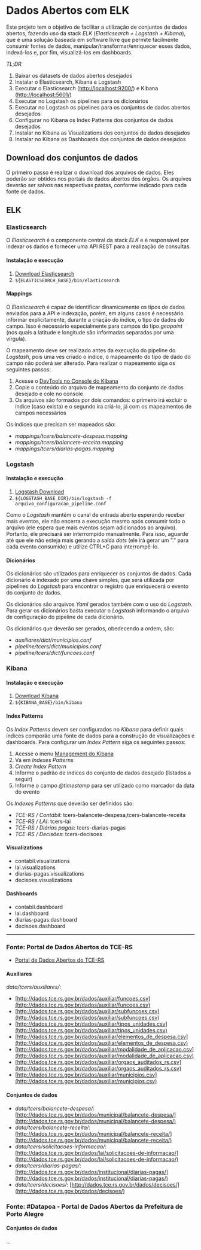 # Dados Abertos com ELK

Este projeto tem o objetivo de facilitar a utilização de conjuntos de dados abertos, fazendo uso da stack _ELK_ (_Elasticsearch + Logstash + Kibana_), que é uma solução baseada em software livre que permite facilmente consumir fontes de dados, manipular/transformar/enriquecer esses dados, indexá-los e, por fim, visualizá-los em dashboards. 

_TL;DR_

1. Baixar os datasets de dados abertos desejados
1. Instalar o Elasticsearch, Kibana e Logstash
1. Executar o Elasticsearch ([http://localhost:9200/](http://localhost:9200)) e Kibana ([http://localhost:5601/](http://localhost:5601/))
1. Executar no Logstash os pipelines para os dicionários
1. Executar no Logstash os pipelines para os conjuntos de dados abertos desejados
1. Configurar no Kibana os Index Patterns dos conjuntos de dados desejados
1. Instalar no Kibana as Visualizations dos conjuntos de dados desejados
1. Instalar no Kibana os Dashboards dos conjuntos de dados desejados

## Download dos conjuntos de dados

O primeiro passo é realizar o download dos arquivos de dados. Eles poderão ser obtidos nos portais de dados abertos dos órgãos. Os arquivos deverão ser salvos nas respectivas pastas, conforme indicado para cada fonte de dados. 

## ELK


### Elasticsearch

O _Elasticsearch_ é o componente central da stack _ELK_ e é responsável por indexar os dados e fornecer uma API REST para a realização de consultas. 

#### Instalação e execução

1. [Download Elasticsearch](https://www.elastic.co/downloads/elasticsearch)
1. `${ELASTICSEARCH_BASE}/bin/elasticsearch`

#### Mappings

O _Elasticsearch_ é capaz de identificar dinamicamente os tipos de dados enviados para a API e indexação, porém, em alguns casos é necessário informar explicitamente, durante a criação do índice, o tipo de dados do campo. Isso é necessário especialmente para campos do tipo _geopoint_ (nos quais a latitude e longitude são informadas separadas por uma vírgula).

O mapeamento deve ser realizado antes da execução do pipeline do _Logstash_, pois uma ves criado o índice, o mapeamento do tipo de dado do campo não poderá ser alterado. Para realizar o mapeamento siga os seguintes passos:

1. Acesse o [DevTools no Console do Kibana](http://localhost:5601/app/kibana#/dev_tools/console?_g=())
1. Copie o conteúdo do arquivo de mapeamento do conjunto de dados desejado e cole no console
1. Os arquivos são formados por dois comandos: o primeiro irá excluir o índice (caso exista) e o segundo ira criá-lo, já com os mapeamentos de campos necessários

Os índices que precisam ser mapeados são:
 
- _mappings/tcers/balancete-despesa.mapping_
- _mappings/tcers/balancete-receita.mapping_
- _mappings/tcers/diarias-pagas.mapping_

### Logstash

#### Instalação e execução

1. [Logstash Download](https://www.elastic.co/downloads/logstash)
1. `${LOGSTASH_BASE_DIR}/bin/logstash -f arquivo_configuracao_pipeline.conf`

Como o _Logstash_ mantém o canal de entrada aberto esperando receber mais eventos, ele não encerra a execução mesmo após consumir todo o arquivo (ele espera que mais eventos sejam adicionados ao arquivo). Portanto, ele precisará ser interrompido manualmente. Para isso, aguarde até que ele não esteja mais gerando a saída _dots_ (ele irá gerar um "." para cada evento consumido) e utilize CTRL+C para interrompê-lo.

#### Dicionários 

Os dicionários são utilizados para enriquecer os conjuntos de dados. Cada dicionário é indexado por uma chave simples, que será utilizada por pipelines do _Logstash_ para encontrar o registro que enriquecerá o evento do conjunto de dados.

Os dicionários são arquivos _Yaml_ gerados também com o uso do _Logstash_. Para gerar os dicionários basta executar o _Logstash_ informando o arquivo de configuração do pipeline de cada dicionário.

Os dicionários que deverão ser gerados, obedecendo a ordem, são:

- _auxiliares/dict/municipios.conf_
- _pipeline/tcers/dict/municipios.conf_
- _pipeline/tcers/dict/funcoes.conf_

### Kibana 

#### Instalação e execução

1. [Download Kibana](https://www.elastic.co/downloads/kibana)
1. `${KIBANA_BASE}/bin/kibana`

#### Index Patterns

Os _Index Patterns_ devem ser configurados no _Kibana_ para definir quais índices comporão uma fonte de dados para a construção de visualizações e dashboards. Para configurar um _Index Pattern_ siga os seguintes passos:

1. Acesse o menu [Management do Kibana](http://localhost:5601/app/kibana#/management?_g=())
1. Vá em _Indexes Patterns_
1. _Create Index Pattern_
1. Informe o padrão de índices do conjunto de dados desejado (listados a seguir)
1. Informe o campo _@timestamp_ para ser utilizado como marcador da data do evento

Os _Indexes Patterns_ que deverão ser definidos são:

- _TCE-RS / Contábil_: tcers-balancete-despesa,tcers-balancete-receita
- _TCE-RS / LAI_: tcers-lai
- _TCE-RS / Diárias pagas_: tcers-diarias-pagas
- _TCE-RS / Decisões_: tcers-decisoes

#### Visualizations

- contabil.visualizations
- lai.visualizations
- diarias-pagas.visualizations
- decisoes.visualizations

#### Dashboards

- contabil.dashboard
- lai.dashboard
- diarias-pagas.dashboard
- decisoes.dashboard

---

### Fonte: Portal de Dados Abertos do TCE-RS

- [Portal de Dados Abertos do TCE-RS](https://dados.tce.rs.gov.br)

#### Auxiliares

_data/tcers/auxiliares/_:

- [http://dados.tce.rs.gov.br/dados/auxiliar/funcoes.csv](http://dados.tce.rs.gov.br/dados/auxiliar/funcoes.csv)
- [http://dados.tce.rs.gov.br/dados/auxiliar/subfuncoes.csv](http://dados.tce.rs.gov.br/dados/auxiliar/subfuncoes.csv)
- [http://dados.tce.rs.gov.br/dados/auxiliar/tipos_unidades.csv](http://dados.tce.rs.gov.br/dados/auxiliar/tipos_unidades.csv)
- [http://dados.tce.rs.gov.br/dados/auxiliar/elementos_de_despesa.csv](http://dados.tce.rs.gov.br/dados/auxiliar/elementos_de_despesa.csv)
- [http://dados.tce.rs.gov.br/dados/auxiliar/modalidade_de_aplicacao.csv](http://dados.tce.rs.gov.br/dados/auxiliar/modalidade_de_aplicacao.csv)
- [http://dados.tce.rs.gov.br/dados/auxiliar/orgaos_auditados_rs.csv](http://dados.tce.rs.gov.br/dados/auxiliar/orgaos_auditados_rs.csv)
- [http://dados.tce.rs.gov.br/dados/auxiliar/municipios.csv](http://dados.tce.rs.gov.br/dados/auxiliar/municipios.csv)

#### Conjuntos de dados

- _data/tcers/balancete-despesa/_: [http://dados.tce.rs.gov.br/dados/municipal/balancete-despesa/](http://dados.tce.rs.gov.br/dados/municipal/balancete-despesa/)
- _data/tcers/balancete-receita/_: [http://dados.tce.rs.gov.br/dados/municipal/balancete-receita/](http://dados.tce.rs.gov.br/dados/municipal/balancete-receita/)
- _data/tcers/solicitacoes-informacao/_: [http://dados.tce.rs.gov.br/dados/lai/solicitacoes-de-informacao/](http://dados.tce.rs.gov.br/dados/lai/solicitacoes-de-informacao/)
- _data/tcers/diarias-pagas/_: [http://dados.tce.rs.gov.br/dados/institucional/diarias-pagas/](http://dados.tce.rs.gov.br/dados/institucional/diarias-pagas/)
- _data/tcers/decisoes/_: [http://dados.tce.rs.gov.br/dados/decisoes/](http://dados.tce.rs.gov.br/dados/decisoes/)

### Fonte: #Datapoa - Portal de Dados Abertos da Prefeitura de Porto Alegre

#### Conjuntos de dados

...
